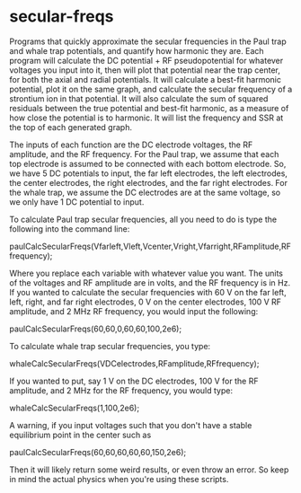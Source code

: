 # secular-freqs
Programs that quickly approximate the secular frequencies in the Paul trap and whale trap potentials, and quantify how harmonic they are.
Each program will calculate the DC potential + RF pseudopotential for whatever voltages you input into it, then will plot that potential near the trap center, for both the axial and radial potentials. It will calculate a best-fit harmonic potential, plot it on the same graph, and calculate the secular frequency of a strontium ion in that potential. It will also calculate the sum of squared residuals between the true potential and best-fit harmonic, as a measure of how close the potential is to harmonic. It will list the frequency and SSR at the top of each generated graph.

The inputs of each function are the DC electrode voltages, the RF amplitude, and the RF frequency. For the Paul trap, we assume that each top electrode is assumed to be connected with each bottom electrode. So, we have 5 DC potentials to input, the far left electrodes, the left electrodes, the center electrodes, the right electrodes, and the far right electrodes. For the whale trap, we assume the DC electrodes are at the same voltage, so we only have 1 DC potential to input. 

To calculate Paul trap secular frequencies, all you need to do is type the following into the command line:

paulCalcSecularFreqs(Vfarleft,Vleft,Vcenter,Vright,Vfarright,RFamplitude,RFfrequency);

Where you replace each variable with whatever value you want. The units of the voltages and RF amplitude are in volts, and the RF frequency is in Hz. If you wanted to calculate the secular frequencies with 60 V on the far left, left, right, and far right electrodes, 0 V on the center electrodes, 100 V RF amplitude, and 2 MHz RF frequency, you would input the following:

paulCalcSecularFreqs(60,60,0,60,60,100,2e6);


To calculate whale trap secular frequencies, you type:

whaleCalcSecularFreqs(VDCelectrodes,RFamplitude,RFfrequency);

If you wanted to put, say 1 V on the DC electrodes, 100 V for the RF amplitude, and 2 MHz for the RF frequency, you would type:

whaleCalcSecularFreqs(1,100,2e6);

A warning, if you input voltages such that you don't have a stable equilibrium point in the center such as 

paulCalcSecularFreqs(60,60,60,60,60,150,2e6);

Then it will likely return some weird results, or even throw an error. So keep in mind the actual physics when you're using these scripts.
